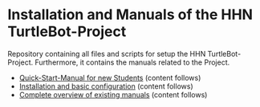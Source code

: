 # Installation and Manuals of the HHN TurtleBot-Project

Repository containing all files and scripts for setup the HHN TurtleBot-Project.
Furthermore, it contains the manuals related to the Project.

- [Quick-Start-Manual for new Students](manuals/quick_start_new_student.md) (content follows)
- [Installation and basic configuration](manuals/installation_and_basic_configuration.md) (content follows)
- [Complete overview of existing manuals](manuals/complete_overview.md) (content follows)
